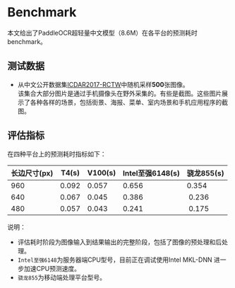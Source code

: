 # Benchmark

本文给出了PaddleOCR超轻量中文模型（8.6M）在各平台的预测耗时benchmark。

## 测试数据  
- 从中文公开数据集[ICDAR2017-RCTW](https://github.com/PaddlePaddle/PaddleOCR/blob/develop/doc/doc_ch/datasets.md#ICDAR2017-RCTW-17)中随机采样**500**张图像。  
该集合大部分图片是通过手机摄像头在野外采集的。有些是截图。这些图片展示了各种各样的场景，包括街景、海报、菜单、室内场景和手机应用程序的截图。

## 评估指标  
在四种平台上的预测耗时指标如下：  

|长边尺寸(px)|T4(s)|V100(s)|Intel至强6148(s)|骁龙855(s)|
|-|-|-|-|-|
|960|0.092|0.057|0.656|0.354|
|640|0.067|0.045|0.386| 0.236|
|480|0.057|0.043|0.241| 0.175| 

说明： 
- 评估耗时阶段为图像输入到结果输出的完整阶段，包括了图像的预处理和后处理。
- `Intel至强6148`为服务器端CPU型号，目前正在调试使用Intel MKL-DNN 进一步加速CPU预测速度。
- `骁龙855`为移动端处理平台型号。
